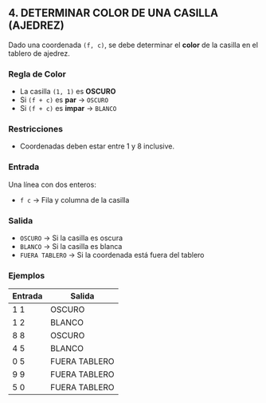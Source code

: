 ## 4. DETERMINAR COLOR DE UNA CASILLA (AJEDREZ)

Dado una coordenada `(f, c)`, se debe determinar el **color** de la casilla en el tablero de ajedrez.

### Regla de Color

- La casilla `(1, 1)` es **OSCURO**
- Si `(f + c)` es **par** → `OSCURO`
- Si `(f + c)` es **impar** → `BLANCO`

### Restricciones

- Coordenadas deben estar entre 1 y 8 inclusive.

### Entrada

Una línea con dos enteros:

- `f c` → Fila y columna de la casilla

### Salida

- `OSCURO` → Si la casilla es oscura
- `BLANCO` → Si la casilla es blanca
- `FUERA TABLERO` → Si la coordenada está fuera del tablero

### Ejemplos

| Entrada | Salida        |
|---------|---------------|
| 1 1     | OSCURO        |
| 1 2     | BLANCO        |
| 8 8     | OSCURO        |
| 4 5     | BLANCO        |
| 0 5     | FUERA TABLERO |
| 9 9     | FUERA TABLERO |
| 5 0     | FUERA TABLERO |

